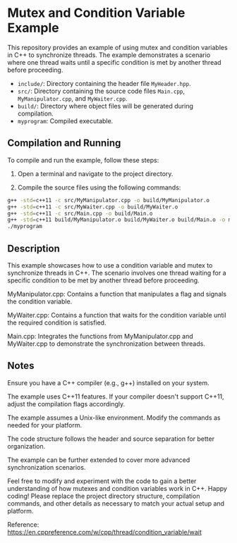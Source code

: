 # Mutex and Condition Variable Example

This repository provides an example of using mutex and condition variables in C++ to synchronize threads. The example demonstrates a scenario where one thread waits until a specific condition is met by another thread before proceeding.

- `include/`: Directory containing the header file `MyHeader.hpp`.
- `src/`: Directory containing the source code files `Main.cpp`, `MyManipulator.cpp`, and `MyWaiter.cpp`.
- `build/`: Directory where object files will be generated during compilation.
- `myprogram`: Compiled executable.

## Compilation and Running

To compile and run the example, follow these steps:

1. Open a terminal and navigate to the project directory.

2. Compile the source files using the following commands:

```bash
g++ -std=c++11 -c src/MyManipulator.cpp -o build/MyManipulator.o
g++ -std=c++11 -c src/MyWaiter.cpp -o build/MyWaiter.o
g++ -std=c++11 -c src/Main.cpp -o build/Main.o
g++ -std=c++11 build/MyManipulator.o build/MyWaiter.o build/Main.o -o myprogram
./myprogram
```
## Description
This example showcases how to use a condition variable and mutex to synchronize threads in C++. The scenario involves one thread waiting for a specific condition to be met by another thread before proceeding.

MyManipulator.cpp: Contains a function that manipulates a flag and signals the condition variable.

MyWaiter.cpp: Contains a function that waits for the condition variable until the required condition is satisfied.

Main.cpp: Integrates the functions from MyManipulator.cpp and MyWaiter.cpp to demonstrate the synchronization between threads.

## Notes
Ensure you have a C++ compiler (e.g., g++) installed on your system.

The example uses C++11 features. If your compiler doesn't support C++11, adjust the compilation flags accordingly.

The example assumes a Unix-like environment. Modify the commands as needed for your platform.

The code structure follows the header and source separation for better organization.

The example can be further extended to cover more advanced synchronization scenarios.


Feel free to modify and experiment with the code to gain a better understanding of how mutexes and condition variables work in C++. Happy coding!
Please replace the project directory structure, compilation commands, and other details as necessary to match your actual setup and platform.

Reference: https://en.cppreference.com/w/cpp/thread/condition_variable/wait
